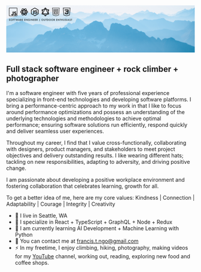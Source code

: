 ![Banner](banner.png)

Full stack software engineer + rock climber + photographer
--------------------------------------------------------------

I'm a software engineer with five years of professional experience specializing in front-end technologies and developing software platforms. I bring a performance-centric approach to my work in that I like to focus around performance optimizations and possess an understanding of the underlying technologies and methodologies to achieve optimal performance; ensuring software solutions run efficiently, respond quickly and deliver seamless user experiences.

Throughout my career, I find that I value cross-functionally, collaborating with designers, product managers, and stakeholders to meet project objectives and delivery outstanding results. I like wearing different hats; tackling on new responsibilities, adapting to adversity, and driving positive change. 

I am passionate about developing a positive workplace environment and fostering collaboration that celebrates learning, growth for all. 

To get a better idea of me, here are my core values: 
Kindness | Connection | Adaptability | Courage | Integrity | Creativity

* 🌲 I live in Seattle, WA
* 🧠 I specialize in React + TypeScript + GraphQL + Node + Redux
* 🧐 I am currently learning AI Development + Machine Learning with Python
* 📧 You can contact me at [francis.t.ngo@gmail.com](mailto:francis.t.ngo@gmail.com)
* ⚡ In my freetime, I enjoy climbing, hiking, photography, making videos for my [YouTube](https://youtube.com/@francisngo) channel, working out, reading, exploring new food and coffee shops. 
